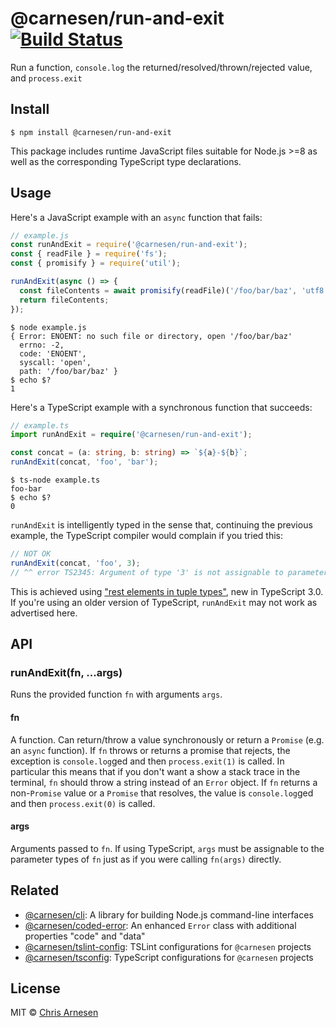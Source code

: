 # @carnesen/run-and-exit [![Build Status](https://travis-ci.com/carnesen/run-and-exit.svg?branch=master)](https://travis-ci.com/carnesen/run-and-exit)

Run a function, `console.log` the returned/resolved/thrown/rejected value, and `process.exit`

## Install

```
$ npm install @carnesen/run-and-exit
```
This package includes runtime JavaScript files suitable for Node.js >=8 as well as the corresponding TypeScript type declarations.

## Usage
Here's a JavaScript example with an `async` function that fails:

```js
// example.js
const runAndExit = require('@carnesen/run-and-exit');
const { readFile } = require('fs');
const { promisify } = require('util');

runAndExit(async () => {
  const fileContents = await promisify(readFile)('/foo/bar/baz', 'utf8');
  return fileContents;
});
```

```
$ node example.js
{ Error: ENOENT: no such file or directory, open '/foo/bar/baz'
  errno: -2,
  code: 'ENOENT',
  syscall: 'open',
  path: '/foo/bar/baz' }
$ echo $?
1
```

Here's a TypeScript example with a synchronous function that succeeds:

```ts
// example.ts
import runAndExit = require('@carnesen/run-and-exit');

const concat = (a: string, b: string) => `${a}-${b}`;
runAndExit(concat, 'foo', 'bar');
```

```
$ ts-node example.ts
foo-bar
$ echo $?
0
```
`runAndExit` is intelligently typed in the sense that, continuing the previous example, the TypeScript compiler would complain if you tried this:
```ts
// NOT OK
runAndExit(concat, 'foo', 3);
// ^^ error TS2345: Argument of type '3' is not assignable to parameter of type 'string'.
```
This is achieved using ["rest elements in tuple types"](https://www.typescriptlang.org/docs/handbook/release-notes/typescript-3-0.html#rest-elements-in-tuple-types), new in TypeScript 3.0. If you're using an older version of TypeScript, `runAndExit` may not work as advertised here.

## API

### runAndExit(fn, ...args)

Runs the provided function `fn` with arguments `args`.

#### fn

A function. Can return/throw a value synchronously or return a `Promise` (e.g. an `async` function). If `fn` throws or returns a promise that rejects, the exception is `console.log`ged and then `process.exit(1)` is called. In particular this means that if you don't want a show a stack trace in the terminal, `fn` should throw a string instead of an `Error` object. If `fn` returns a non-`Promise` value or a `Promise` that resolves, the value is `console.log`ged and then `process.exit(0)` is called.

#### args

Arguments passed to `fn`. If using TypeScript, `args` must be assignable to the parameter types of `fn` just as if you were calling `fn(args)` directly.

## Related
- [@carnesen/cli](https://github.com/carnesen/cli): A library for building Node.js command-line interfaces
- [@carnesen/coded-error](https://github.com/carnesen/coded-error): An enhanced `Error` class with additional properties "code" and "data"
- [@carnesen/tslint-config](https://github.com/carnesen/tslint-config): TSLint configurations for `@carnesen` projects
- [@carnesen/tsconfig](https://github.com/carnesen/tsconfig): TypeScript configurations for `@carnesen` projects

## License

MIT © [Chris Arnesen](https://www.carnesen.com)
